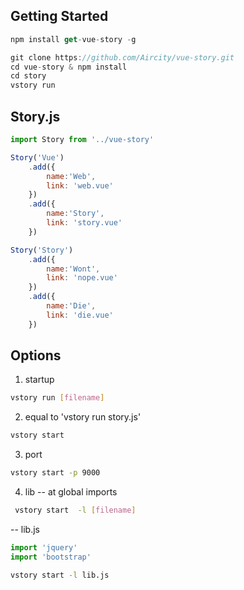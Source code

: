 ## Getting Started

```js
npm install get-vue-story -g
```
```js
git clone https://github.com/Aircity/vue-story.git
cd vue-story & npm install
cd story
vstory run
```

## Story.js

```js
import Story from '../vue-story'

Story('Vue')
	.add({
		name:'Web',
		link: 'web.vue'
	})
	.add({
		name:'Story',
		link: 'story.vue'
	})  

Story('Story')
	.add({
		name:'Wont',
		link: 'nope.vue'
	})
	.add({
		name:'Die',
		link: 'die.vue'
	})  
```

## Options
 1. startup
 ```bash
 vstory run [filename] 
 ```
 2. equal to 'vstory run story.js'
 ```bash
 vstory start
 ```
 3. port
 ```bash 
 vstory start -p 9000
 ``` 
 4. lib -- at global imports  
 ```bash
  vstory start  -l [filename]
 ```
 
  -- lib.js
  ```js
  import 'jquery'
  import 'bootstrap'
  ```
  ```bash
  vstory start -l lib.js
  ``` 
